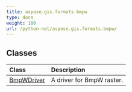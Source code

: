 ```yaml
---
title: aspose.gis.formats.bmpw
type: docs
weight: 180
url: /python-net/aspose.gis.formats.bmpw/
---
```





## **Classes**
| **Class** | **Description** |
| :- | :- |
| [BmpWDriver](/psd/python-net/aspose.gis.formats.bmpw/bmpwdriver/) | A driver for BmpW raster. |
